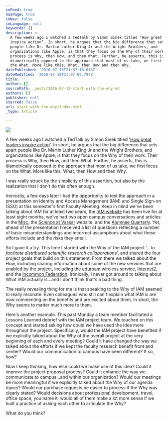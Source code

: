 ```yaml
---
inFeed: true
hasPage: true
inNav: false
inLanguage: null
keywords: []
description: >-
  A few weeks ago I watched a TedTalk by Simon Sinek titled ‘How great leaders
  inspire action’. In short, he argues that the big difference that sets apart
  people like Dr. Martin Luther King Jr and the Wright Brothers, and
  organizations like Apple, is that they focus on the Why of their work. Their
  process is Why, then How, and then What. Further, he asserts, this is
  diametrically opposed to the approach that most of us take, we first focus on
  the What. More like this; What, then How and then Why.
datePublished: '2016-07-18T21:07:18.618Z'
dateModified: '2016-07-18T21:07:05.794Z'
title: ''
author: []
sourcePath: _posts/2016-07-18-start-with-the-why.md
authors: []
publisher: null
starred: false
url: start-with-the-why/index.html
_type: Article

---
```

![](https://the-grid-user-content.s3-us-west-2.amazonaws.com/bcfcc2aa-3f33-4553-830f-55f10bfc4a66.jpg)

A few weeks ago I watched a TedTalk by Simon Sinek titled '[How great leaders inspire action][0]'. In short, he argues that the big difference that sets apart people like Dr. Martin Luther King Jr and the Wright Brothers, and organizations like Apple, is that they focus on the Why of their work. Their process is Why, then How, and then What. Further, he asserts, this is diametrically opposed to the approach that most of us take, we first focus on the What. More like this; What, then How and then Why.

I was really struck by the simplicity of this assertion, but also by the realization that I don't do this often enough. 

Ironically, a few days later I had the opportunity to test the approach in a presentation on Identity and Access Management (IAM) and Single Sign-on (SSO) at this semester's first Faculty Meeting. Keep in mind we've been talking about IAM for at least two years, the [IAM website][1] has been live for at least eight months, we've had two open campus conversations and articles in the [Misc][2], the [Science at Vassar][3] website, and the [Alumnae Quarterly][4]. Yet, ahead of the presentation I received a list of questions reflecting a number of basic misunderstandings and incorrect assumptions about what these efforts include and the risks they entail.

So I gave it a try. This time I started with the Why of the IAM project '_...to facilitate distributed scientific research collaborations_', and shared the four project goals that build on this statement. From there we talked about the How, including sharing information about some of the new services that are enabled by the project, including the [eduroam][5] wireless service, [Internet2][6], and the [Incommon Federation][7]. Ironically, I never got around to talking about What IAM actually is...and I don't think that's a bad thing.

The really revealing thing for me is that speaking to the Why of IAM seemed to really resonate. Even colleagues who still can't explain what IAM is are now commenting on the benefits and are excited about them. In short, the Why seems to matter much more to them.

Here's another example. This past Monday a team member facilitated a Lessons Learned debrief with the IAM project team. We touched on this concept and started asking how could we have used the idea more throughout the project. Specifically, would the IAM project have benefited if we explicitly talked about the Why of the overall project at the very beginning of each and every meeting? Could it have changed the way we talked about the efforts if we kept the faculty research benefit front and center? Would our communication to campus have been different? If so, how?

Now I keep thinking, how else could we make use of this idea? Could it improve the project proposal process? Could it enhance the way we communicate to campus...and within our organization? Would our meetings be more meaningful if we explicitly talked about the Why of our agenda topics? Would our purchase requests be easier to process if the Why was clearly stated? Would decisions about professional development, travel, office space, you name it, would all of them make a lot more sense if we built a practice of asking each other to articulate the Why?

What do you think?

[0]: https://goo.gl/ABt8dH
[1]: http://www.google.com/url?q=http%3A%2F%2Fiaminfo.vassar.edu%2F&sa=D&sntz=1&usg=AFrqEzcPtzakhuTvLAB4nWfnsWikM6rW-Q
[2]: http://www.google.com/url?q=http%3A%2F%2Fmiscellanynews.org%2F2014%2F11%2F05%2Ffeatures%2Fgrants-to-enhance-students-experiences-with-campus-tech%2F&sa=D&sntz=1&usg=AFrqEzfJNQkS_4N-cGq8sncfeM6Vp3y5lQ
[3]: http://www.google.com/url?q=http%3A%2F%2Fscience.vassar.edu%2Fnews%2Fannouncements%2F2014-2015%2F141029-cis-nsf.html&sa=D&sntz=1&usg=AFrqEzfLGRlA0gKnM6o0IM-1MIsf9A_1Cg
[4]: https://www.google.com/url?q=https%3A%2F%2Fvq.vassar.edu%2Fissues%2F2015%2F01%2Fvassar-today%2Fnsf-grants.html&sa=D&sntz=1&usg=AFrqEzc1Th5QV20oVi4il9zAOWnX2Q-S3A
[5]: https://www.google.com/url?q=https%3A%2F%2Fwww.eduroam.us%2F&sa=D&sntz=1&usg=AFrqEzeN_fi_Uw0fKmVJ0qyKXsfvpVxmnA
[6]: http://www.google.com/url?q=http%3A%2F%2Finternet2.edu%2Fabout-us&sa=D&sntz=1&usg=AFrqEzewCkLyujPl0B2tp76yYXIfJAy14w
[7]: http://www.google.com/url?q=http%3A%2F%2Fincommonfederation.org%2F&sa=D&sntz=1&usg=AFrqEzdfPro6H_QeNjn_s6f_t1pOwzjQvQ